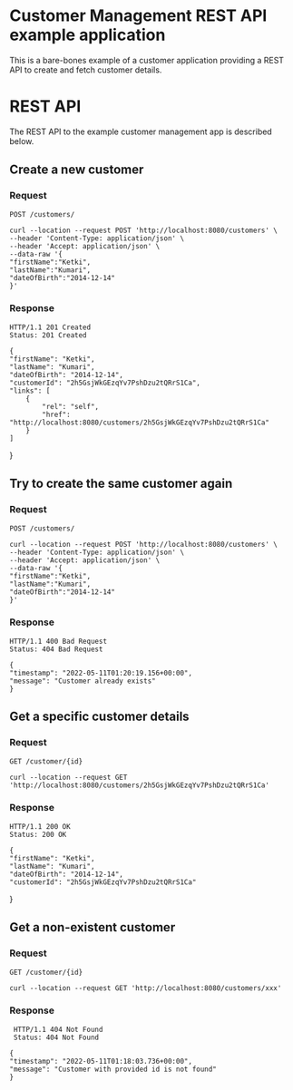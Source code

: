 # Customer Management REST API example application

This is a bare-bones example of a customer application providing a REST
API to create and fetch customer details.

# REST API

The REST API to the example customer management app is described below.

## Create a new customer

### Request

`POST /customers/`

    curl --location --request POST 'http://localhost:8080/customers' \
    --header 'Content-Type: application/json' \
	--header 'Accept: application/json' \
	--data-raw '{
    "firstName":"Ketki",
    "lastName":"Kumari",
    "dateOfBirth":"2014-12-14"
	}'
    

### Response

    HTTP/1.1 201 Created
    Status: 201 Created
    
    {
    "firstName": "Ketki",
    "lastName": "Kumari",
    "dateOfBirth": "2014-12-14",
    "customerId": "2h5GsjWkGEzqYv7PshDzu2tQRrS1Ca",
    "links": [
        {
            "rel": "self",
            "href": "http://localhost:8080/customers/2h5GsjWkGEzqYv7PshDzu2tQRrS1Ca"
        }
    ]
}

## Try to create the same customer again

### Request

`POST /customers/`

	curl --location --request POST 'http://localhost:8080/customers' \
	--header 'Content-Type: application/json' \
	--header 'Accept: application/json' \
	--data-raw '{
    "firstName":"Ketki",
    "lastName":"Kumari",
    "dateOfBirth":"2014-12-14"
	}'

### Response

    HTTP/1.1 400 Bad Request
    Status: 404 Bad Request
    
    {
    "timestamp": "2022-05-11T01:20:19.156+00:00",
    "message": "Customer already exists"
    }


## Get a specific customer details

### Request

`GET /customer/{id}`

    curl --location --request GET 'http://localhost:8080/customers/2h5GsjWkGEzqYv7PshDzu2tQRrS1Ca'

### Response

    HTTP/1.1 200 OK
    Status: 200 OK
    
    {
    "firstName": "Ketki",
    "lastName": "Kumari",
    "dateOfBirth": "2014-12-14",
    "customerId": "2h5GsjWkGEzqYv7PshDzu2tQRrS1Ca"
}

## Get a non-existent customer

### Request

`GET /customer/{id}`

    curl --location --request GET 'http://localhost:8080/customers/xxx'

### Response

     HTTP/1.1 404 Not Found
     Status: 404 Not Found
    
    {
    "timestamp": "2022-05-11T01:18:03.736+00:00",
    "message": "Customer with provided id is not found"
    }


